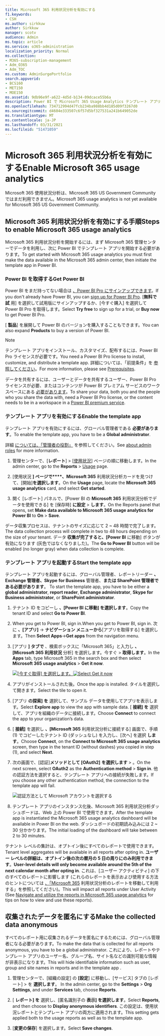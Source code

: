 ```yaml
---
title: Microsoft 365 利用状況分析を有効にする
f1.keywords:
- CSH
ms.author: sirkkuw
author: Sirkkuw
manager: scotv
audience: Admin
ms.topic: article
ms.service: o365-administration
localization_priority: Normal
ms.collection:
- M365-subscription-management
- Adm_O365
- Adm_TOC
ms.custom: AdminSurgePortfolio
search.appverid:
- BCS160
- MET150
- MOE150
ms.assetid: 9db96e9f-a622-4d5d-b134-09dcace55b6a
description: Power BI で Microsoft 365 Usage Analytics テンプレート アプリを使用してテナントのデータ収集を開始する方法について説明します。
ms.openlocfilehash: 734712994d47fcb234ba988bb4d185d09f3267d0
ms.sourcegitcommit: d4604e333507c6f57d5bf327531a241b649052de
ms.translationtype: MT
ms.contentlocale: ja-JP
ms.lasthandoff: 03/31/2021
ms.locfileid: "51471059"
---
```

# <a name="enable-microsoft-365-usage-analytics"></a><span data-ttu-id="be069-103">Microsoft 365 利用状況分析を有効にする</span><span class="sxs-lookup"><span data-stu-id="be069-103">Enable Microsoft 365 usage analytics</span></span>

<span data-ttu-id="be069-104">Microsoft 365 使用状況分析は、Microsoft 365 US Government Community ではまだ利用できません。</span><span class="sxs-lookup"><span data-stu-id="be069-104">Microsoft 365 usage analytics is not yet available for Microsoft 365 US Government Community.</span></span>
  
## <a name="steps-to-enable-microsoft-365-usage-analytics"></a><span data-ttu-id="be069-105">Microsoft 365 利用状況分析を有効にする手順</span><span class="sxs-lookup"><span data-stu-id="be069-105">Steps to enable Microsoft 365 usage analytics</span></span>

<span data-ttu-id="be069-106">Microsoft 365 利用状況分析を開始するには、まず Microsoft 365 管理センターでデータを利用し、次に Power BI でテンプレート アプリを開始する必要があります。</span><span class="sxs-lookup"><span data-stu-id="be069-106">To get started with Microsoft 365 usage analytics you must first make the data available in the Microsoft 365 admin center, then initiate the template app in Power BI.</span></span>
  
### <a name="get-power-bi"></a><span data-ttu-id="be069-107">Power BI を取得する</span><span class="sxs-lookup"><span data-stu-id="be069-107">Get Power BI</span></span>

<span data-ttu-id="be069-108">Power BI をまだ持ってない場合は [、Power BI Pro にサインアップできます](https://go.microsoft.com/fwlink/p/?linkid=845347)。</span><span class="sxs-lookup"><span data-stu-id="be069-108">If you don't already have Power BI, you can [sign up for Power BI Pro](https://go.microsoft.com/fwlink/p/?linkid=845347).</span></span> <span data-ttu-id="be069-109">[**無料で試** 用] を選択して試用版にサインアップするか、[今すぐ購入] を選択して Power BI Pro を取得します。</span><span class="sxs-lookup"><span data-stu-id="be069-109">Select **Try free** to sign up for a trial, or **Buy now** to get Power BI Pro.</span></span>
  
  
<span data-ttu-id="be069-110">[ **製品**] を展開して Power BI のバージョンを購入することもできます。</span><span class="sxs-lookup"><span data-stu-id="be069-110">You can also expand **Products** to buy a version of Power BI.</span></span> 

> [!NOTE]
> <span data-ttu-id="be069-111">テンプレート アプリをインストール、カスタマイズ、配布するには、Power BI Pro ライセンスが必要です。</span><span class="sxs-lookup"><span data-stu-id="be069-111">You need a Power BI Pro license to install, customize, and distribute a template app.</span></span> <span data-ttu-id="be069-112">詳細については、「前提条件」を [参照してください](/power-bi/service-template-apps-install-distribute?source=docs#prerequisites)。</span><span class="sxs-lookup"><span data-stu-id="be069-112">For more information, please see [Prerequisites](/power-bi/service-template-apps-install-distribute?source=docs#prerequisites).</span></span>

<span data-ttu-id="be069-113">データを共有するには、ユーザーとデータを共有するユーザー、Power BI Pro ライセンスが必要、またはコンテンツが Power BI プレミアム サービスのワークスペースにある [必要があります](/power-bi/service-premium-what-is)。</span><span class="sxs-lookup"><span data-stu-id="be069-113">To share your data, both you and the people who you share the data with, need a Power BI Pro license, or the content needs to be in a workspace in a [Power BI premium service](/power-bi/service-premium-what-is).</span></span> 
  
### <a name="enable-the-template-app"></a><span data-ttu-id="be069-114">テンプレート アプリを有効にする</span><span class="sxs-lookup"><span data-stu-id="be069-114">Enable the template app</span></span>

<span data-ttu-id="be069-115">テンプレート アプリを有効にするには、グローバル管理者である **必要があります**。</span><span class="sxs-lookup"><span data-stu-id="be069-115">To enable the template app, you have to be a **Global administrator**.</span></span>
  
<span data-ttu-id="be069-116">詳細 [については、「管理者の役割」](../add-users/about-admin-roles.md) を参照してください。</span><span class="sxs-lookup"><span data-stu-id="be069-116">See [about admin roles](../add-users/about-admin-roles.md) for more information.</span></span> 
  
1. <span data-ttu-id="be069-117">管理センターで、[**レポート**] \> [<a href="https://go.microsoft.com/fwlink/p/?linkid=2074756" target="_blank">使用状況</a>] ページの順に移動します。</span><span class="sxs-lookup"><span data-stu-id="be069-117">In the admin center, go to the **Reports** \> <a href="https://go.microsoft.com/fwlink/p/?linkid=2074756" target="_blank">Usage</a> page.</span></span> 
    
2. <span data-ttu-id="be069-118">[使用状況 **] ページで\*\*\*\*、Microsoft 365** 利用状況分析カードを見つけて、[開始]**を選択します**。</span><span class="sxs-lookup"><span data-stu-id="be069-118">On the **Usage** page, locate the **Microsoft 365 usage analytics** card, and select **Get started**.</span></span>
    
3. <span data-ttu-id="be069-119">開く [レポート] パネルで、[Power BI の **Microsoft 365** 利用状況分析でデータを使用できる] を [保存時] **に設定** \> **します**。</span><span class="sxs-lookup"><span data-stu-id="be069-119">On the Reports panel that opens, set **Make data available to Microsoft 365 usage analytics for Power BI** to **On** \> **Save**.</span></span> 
  
<span data-ttu-id="be069-120">データ収集プロセスは、テナントのサイズに応じて 2 ~ 48 時間で完了します。</span><span class="sxs-lookup"><span data-stu-id="be069-120">The data collection process will complete in two to 48 hours depending on the size of your tenant.</span></span> <span data-ttu-id="be069-121">データ **収集が完了すると、[Power BI** に移動] ボタンが有効になります (灰色ではなくなりました)。</span><span class="sxs-lookup"><span data-stu-id="be069-121">The **Go to Power BI** button will be enabled (no longer gray) when data collection is complete.</span></span> 
    
### <a name="start-the-template-app"></a><span data-ttu-id="be069-122">テンプレート アプリを起動する</span><span class="sxs-lookup"><span data-stu-id="be069-122">Start the template app</span></span>

<span data-ttu-id="be069-123">テンプレート アプリを起動するには、グローバル管理者、レポートリーダー **、Exchange 管理者、Skype** **for Business** 管理者、**または SharePoint 管理者である必要があります**。 </span><span class="sxs-lookup"><span data-stu-id="be069-123">To start the template app, you have to be either a **global administrator**, **report reader**, **Exchange administrator**, **Skype for Business administrator**, or **SharePoint administrator**.</span></span> 
  
1. <span data-ttu-id="be069-124">テナント ID をコピーし **、[Power BI に移動] を選択します**。</span><span class="sxs-lookup"><span data-stu-id="be069-124">Copy the tenant ID and select **Go to Power BI**.</span></span>
    
2.  <span data-ttu-id="be069-125">When you get to Power BI, sign in.</span><span class="sxs-lookup"><span data-stu-id="be069-125">When you get to Power BI, sign in.</span></span> <span data-ttu-id="be069-126">次に **、[アプリ]** -> **ナビゲーション メニューから**[アプリを取得する] を選択します。</span><span class="sxs-lookup"><span data-stu-id="be069-126">Then **Select Apps**->**Get apps** from the navigation menu.</span></span>    
  
3. <span data-ttu-id="be069-127">[アプリ **] タブで** 、検索ボックスに「Microsoft 365」と入力し **、[Microsoft 365 利用状況** 分析] を選択します。今すぐ \> **取得します**。</span><span class="sxs-lookup"><span data-stu-id="be069-127">In the **Apps** tab, type Microsoft 365 in the search box and then select **Microsoft 365 usage analytics** \> **Get it now**.</span></span>

    <span data-ttu-id="be069-128">[![[今すぐ取得] を選択します。](../../media/78102250-9874-4a32-8365-436f13560b52.png)](https://app.powerbi.com/groups/me/getapps/services/cia_microsoft365.microsoft-365-usage-analytics)</span><span class="sxs-lookup"><span data-stu-id="be069-128">[![Select Get it now](../../media/78102250-9874-4a32-8365-436f13560b52.png)](https://app.powerbi.com/groups/me/getapps/services/cia_microsoft365.microsoft-365-usage-analytics)</span></span>
    
4.  <span data-ttu-id="be069-129">アプリがインストールされた後。</span><span class="sxs-lookup"><span data-stu-id="be069-129">Once the app is installed.</span></span> <span data-ttu-id="be069-130">タイルを選択して開きます。</span><span class="sxs-lookup"><span data-stu-id="be069-130">Select the tile to open it.</span></span>

5.  <span data-ttu-id="be069-131">[アプリ **の探索] を** 選択して、サンプル データを使用してアプリを表示します。</span><span class="sxs-lookup"><span data-stu-id="be069-131">Select **Explore app** to view the app with sample data.</span></span> <span data-ttu-id="be069-132">[ **接続] を** 選択して、アプリを組織のデータに接続します。</span><span class="sxs-lookup"><span data-stu-id="be069-132">Choose **Connect** to connect the app to your organization’s data.</span></span>

6.  <span data-ttu-id="be069-133">[ **接続]** を選択し **、[Microsoft 365** 利用状況分析に接続する] 画面で、手順 (1) でコピーしたテナント ID (ダッシュなし) を入力し、[次へ] を選択 **します**。</span><span class="sxs-lookup"><span data-stu-id="be069-133">Choose **Connect**, on the **Connect to Microsoft 365 usage analytics** screen, then type in the tenant ID (without dashes) you copied in step (1), and select **Next**.</span></span>
    
7. <span data-ttu-id="be069-134">次の画面で、[認証]**メソッドとして [OAuth2]** **を選択します** \> 。</span><span class="sxs-lookup"><span data-stu-id="be069-134">On the next screen, select **OAuth2** as the **Authentication method** \> **Sign in**.</span></span> <span data-ttu-id="be069-135">他の認証方法を選択すると、テンプレート アプリへの接続が失敗します。</span><span class="sxs-lookup"><span data-stu-id="be069-135">If you choose any other authentication method, the connection to the template app will fail.</span></span>
    
    ![認証方法として Microsoft アカウントを選択する](../../media/ab6f0463-c3f7-4088-a605-67c699fa86adnew.png)
  
8. <span data-ttu-id="be069-137">テンプレート アプリのインスタンス化後、Microsoft 365 利用状況分析ダッシュボードは、Web 上の Power BI で使用できます。</span><span class="sxs-lookup"><span data-stu-id="be069-137">After the template app is instantiated the Microsoft 365 usage analytics dashboard will be available in Power BI on the web.</span></span> <span data-ttu-id="be069-138">ダッシュボードの初期読み込みには 2 ~ 30 分かかります。</span><span class="sxs-lookup"><span data-stu-id="be069-138">The initial loading of the dashboard will take between 2 to 30 minutes.</span></span>
  
<span data-ttu-id="be069-139">テナント レベルの集計は、オプトイン後にすべてのレポートで使用できます。</span><span class="sxs-lookup"><span data-stu-id="be069-139">Tenant level aggregates will be available in all reports after opting in.</span></span> <span data-ttu-id="be069-140">**ユーザー レベルの詳細は、オプトイン後の次の暦月の 5 日の周りにのみ利用できます**。</span><span class="sxs-lookup"><span data-stu-id="be069-140">**User-level details will only become available around the 5th of the next calendar month after opting in**.</span></span> <span data-ttu-id="be069-141">これは、[ユーザー アクティビティ] の下のすべてのレポートに影響します (これらのレポートを表示および使用する方法のヒントについては [、「Microsoft 365](navigate-and-utilize-reports.md) 利用状況分析のレポートを移動して利用する」を参照してください)。</span><span class="sxs-lookup"><span data-stu-id="be069-141">This will impact all reports under User Activity (See [Navigate and utilize the reports in Microsoft 365 usage analytics](navigate-and-utilize-reports.md) for tips on how to view and use these reports).</span></span>
    
## <a name="make-the-collected-data-anonymous"></a><span data-ttu-id="be069-142">収集されたデータを匿名にする</span><span class="sxs-lookup"><span data-stu-id="be069-142">Make the collected data anonymous</span></span>

<span data-ttu-id="be069-143">すべてのレポート用に収集されるデータを匿名にするためには、グローバル管理者になる必要があります。</span><span class="sxs-lookup"><span data-stu-id="be069-143">To make the data that is collected for all reports anonymous, you have to be a global administrator.</span></span> <span data-ttu-id="be069-144">これにより、レポートやテンプレート アプリのユーザー名、グループ名、サイト名などの識別可能な情報が非表示になります。</span><span class="sxs-lookup"><span data-stu-id="be069-144">This will hide identifiable information such as user, group and site names in reports and in the template app .</span></span>
  
1. <span data-ttu-id="be069-145">管理センターで、[組織の設定] の **[設定**] に移動し、[サービス] タブの [レポート] \> を **選択します**。 </span><span class="sxs-lookup"><span data-stu-id="be069-145">In the admin center, go to the **Settings** \> **Org Settings**, and under **Services** tab, choose **Reports**.</span></span>
    
2. <span data-ttu-id="be069-146">[ **レポート] を** 選択し、[匿名識別子の **表示] を選択します**。</span><span class="sxs-lookup"><span data-stu-id="be069-146">Select **Reports**, and then choose to **Display anonymous identifiers**.</span></span> <span data-ttu-id="be069-147">この設定は、使用状況レポートとテンプレート アプリの両方に適用されます。</span><span class="sxs-lookup"><span data-stu-id="be069-147">This setting gets applied both to the usage reports as well as to the template app.</span></span>
  
3. <span data-ttu-id="be069-148">[**変更の保存**] を選択します。</span><span class="sxs-lookup"><span data-stu-id="be069-148">Select **Save changes**.</span></span>